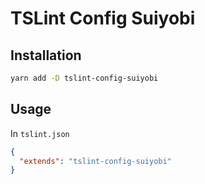 # TSLint Config Suiyobi

## Installation

```sh
yarn add -D tslint-config-suiyobi
```

## Usage

In `tslint.json`

```json
{
  "extends": "tslint-config-suiyobi"
}
```

